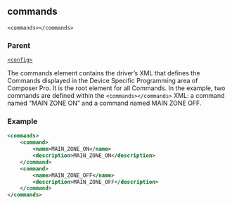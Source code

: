 ## commands

`<commands></commands>`


### Parent

[`<config>`][1]


The commands element contains the driver’s XML that defines the Commands displayed in the Device Specific Programming area of Composer Pro. It is the root element for all Commands. In the example, two commands are defined within the `<commands></commands>` XML: a command named “MAIN ZONE ON” and a command named MAIN ZONE OFF. 

### Example

```xml
<commands>
	<command>
   		<name>MAIN_ZONE_ON</name>
   		<description>MAIN_ZONE_ON</description>
 	</command>
 	<command>
   		<name>MAIN_ZONE_OFF</name>
   		<description>MAIN_ZONE_OFF</description>
 	</command>
</commands>
```



[1]:	https://verbose-telegram-5004f902.pages.github.io/#common-xml-config
